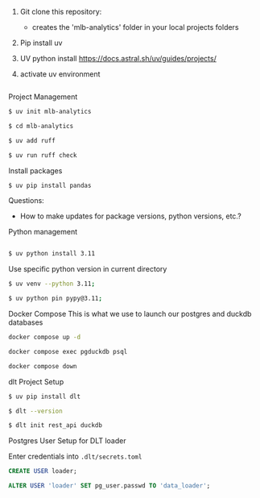 1. Git clone this repository:
    - creates the 'mlb-analytics' folder in your local projects folders

2. Pip install uv

3. UV python install
https://docs.astral.sh/uv/guides/projects/

4. activate uv environment
```bash

```






Project Management
```bash
$ uv init mlb-analytics

$ cd mlb-analytics

$ uv add ruff

$ uv run ruff check
```

Install packages
```bash
$ uv pip install pandas
```


Questions:
- How to make updates for package versions, python versions, etc.?


Python management
```bash

$ uv python install 3.11 
```

Use specific python version in current directory
```bash
$ uv venv --python 3.11;

$ uv python pin pypy@3.11;
```

Docker Compose
This is what we use to launch our postgres and duckdb databases
```bash
docker compose up -d

docker compose exec pgduckdb psql

docker compose down
```

dlt Project Setup
```bash
$ uv pip install dlt

$ dlt --version

$ dlt init rest_api duckdb
```



Postgres User Setup for DLT loader

Enter credentials into `.dlt/secrets.toml`

```sql
CREATE USER loader;

ALTER USER 'loader' SET pg_user.passwd TO 'data_loader';
```
